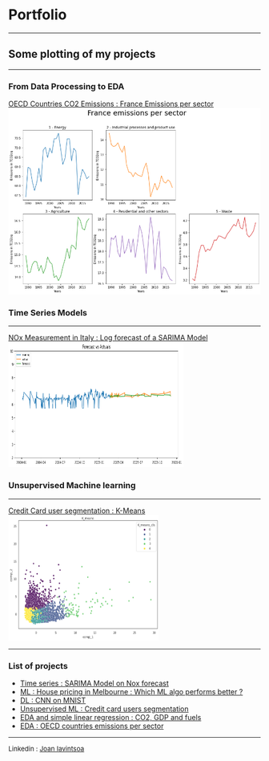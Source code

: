 # Portfolio

---
## Some plotting of my projects
---
### From Data Processing to EDA

[OECD Countries CO2 Emissions : France Emissions per sector](https://colab.research.google.com/drive/1gUfOTpb88hRt2P6bvNHkS4Zdpak5o3lJ?usp=sharing) <br>
<img src="images/OECDem.png?raw=true"/>

### Time Series Models
---
[NOx Measurement in Italy : Log forecast of a SARIMA Model](https://colab.research.google.com/drive/1UFQD-cWpBKcUVHpOPs13ofsHjkE5cH4T?usp=sharing) <br>
<img src="images/tsforecast.png?raw=true" height ="250" width="350" />

### Unsupervised Machine learning 
---
[Credit Card user segmentation : K-Means](https://colab.research.google.com/drive/1U2KOHruwA9VT5NRCMaM7ya5YSDa9vSZx?usp=sharing) <br>
<img src="images/Unsupervised.png?raw=true" height="250" width ="300"/>

---

### List of projects
- [Time series : SARIMA Model on Nox forecast](https://colab.research.google.com/drive/1UFQD-cWpBKcUVHpOPs13ofsHjkE5cH4T?usp=sharing)
- [ML : House pricing in Melbourne : Which ML algo performs better ?](https://colab.research.google.com/drive/1y7hQvXmMNbBWfBO94le-MOy3gq2NBR0d?usp=sharing)
- [DL : CNN on MNIST](https://colab.research.google.com/drive/1MFj-hIse6gHaPeTtPCmdUGHYJ_9RxKsB?usp=sharing)
- [Unsupervised ML : Credit card users segmentation](https://colab.research.google.com/drive/1U2KOHruwA9VT5NRCMaM7ya5YSDa9vSZx?usp=sharing)
- [EDA and simple linear regression : CO2, GDP and fuels](https://colab.research.google.com/drive/1NoHHlhQH0jPKyYirLYS5Bf84HmhraynC?usp=sharing)
- [EDA : OECD countries emissions per sector](https://colab.research.google.com/drive/1gUfOTpb88hRt2P6bvNHkS4Zdpak5o3lJ?usp=sharing)

---
<p style="font-size:13px">Linkedin : <a href="https://fr.linkedin.com/in/joan-i-56290a192">Joan Iavintsoa</a></p>
<!-- Remove above link if you don't want to attibute -->
